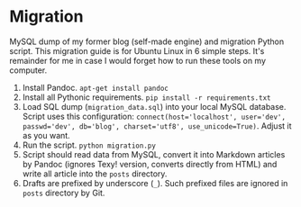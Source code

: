 
# Migration

MySQL dump of my former blog (self-made engine) and migration Python script. This migration guide is for Ubuntu Linux in 6 simple steps. It's remainder for me in case I would forget how to run these tools on my computer.

1. Install Pandoc. `apt-get install pandoc`
2. Install all Pythonic requirements. `pip install -r requirements.txt`
3. Load SQL dump (`migration_data.sql`) into your local MySQL database. Script uses this configuration: `connect(host='localhost', user='dev', passwd='dev', db='blog', charset='utf8', use_unicode=True)`. Adjust it as you want.
4. Run the script. `python migration.py`
5. Script should read data from MySQL, convert it into Markdown articles by Pandoc (ignores Texy! version, converts directly from HTML) and write all article into the `posts` directory.
6. Drafts are prefixed by underscore (`_`). Such prefixed files are ignored in `posts` directory by Git.
